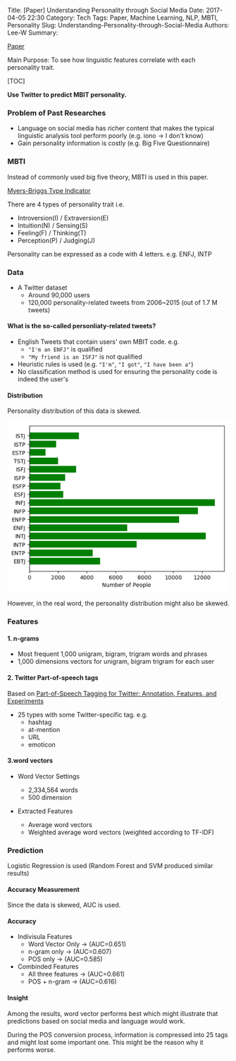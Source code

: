 Title: [Paper] Understanding Personality through Social Media
Date: 2017-04-05 22:30
Category: Tech
Tags: Paper, Machine Learning, NLP, MBTI, Personality
Slug: Understanding-Personality-through-Social-Media
Authors: Lee-W
Summary:

[Paper](https://pdfs.semanticscholar.org/1503/fc3acf17b1972c9a16e40b3eba6c2a140624.pdf)

Main Purpose: To see how linguistic features correlate with each personality trait.

<!--more-->

[TOC]

**Use Twitter to predict MBIT personality.**

### Problem of Past Researches

* Language on social media has richer content that makes the typical linguistic analysis tool perform poorly (e.g. iono → I don't know)
* Gain personality information is costly (e.g. Big Five Questionnaire)

### MBTI

Instead of commonly used big five theory, MBTI is used in this paper.

[Myers-Briggs Type Indicator](https://en.wikipedia.org/wiki/Myers–Briggs_Type_Indicator)

There are 4 types of personality trait
i.e.

* Introversion(I) / Extraversion(E)
* Intuition(N) / Sensing(S)
* Feeling(F) / Thinking(T)
* Perception(P) / Judging(J)

Personality can be expressed as a code with 4 letters.
e.g. ENFJ, INTP

### Data

* A Twitter dataset
    * Around 90,000 users
    * 120,000 personality-related tweets from 2006~2015 (out of 1.7 M tweets)

#### What is the so-called personliaty-related tweets?

* English Tweets that contain users' own MBIT code.
    e.g.
    * `"I'm an ENFJ"` is qualified
    * `"My friend is an ISFJ"` is not qualified
* Heuristic rules is used (e.g. `"I'm"`, `"I got"`, `"I have been a"`)
* No classification method is used for ensuring the personality code is indeed the user's

#### Distribution

Personality distribution of this data is skewed.

![MBTI-bar](/images/posts-image/2017-04-05-understanding-personliaty-through-social-media/MBTI-bar.png)

However, in the real word, the personality distribution might also be skewed.

### Features

#### 1. n-grams

* Most frequent 1,000 unigram, bigram, trigram words and phrases
* 1,000 dimensions vectors for unigram, bigram trigram for each user

#### 2. Twitter Part-of-speech tags

Based on [Part-of-Speech Tagging for Twitter: Annotation, Features, and Experiments](http://www.cs.cmu.edu/~ark/TweetNLP/gimpel+etal.acl11.pdf)

* 25 types with some Twitter-specific tag.
  e.g.
    * hashtag
    * at-mention
    * URL
    * emoticon

#### 3.word vectors

* Word Vector Settings
    * 2,334,564 words
    * 500 dimension

* Extracted Features
    * Average word vectors
    * Weighted average word vectors (weighted according to TF-IDF)

### Prediction

Logistic Regression is used (Random Forest and SVM produced similar results)

#### Accuracy Measurement

Since the data is skewed, AUC is used.

#### Accuracy

* Indivisula Features
    * Word Vector Only → (AUC=0.651)
    * n-gram only → (AUC=0.607)
    * POS only → (AUC=0.585)
* Combinded Features
    * All three features → (AUC=0.661)
    * POS + n-gram → (AUC=0.616)

#### Insight

Among the results, word vector performs best which might illustrate that predictions based on social media and language would work.

During the POS conversion process, information is compressed into 25 tags and might lost some important one.
This might be the reason why it performs worse.
